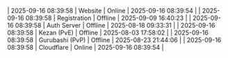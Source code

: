 | 2025-09-16 08:39:58 | Website | Online | 2025-09-16 08:39:54 |
| 2025-09-16 08:39:58 | Registration | Offline | 2025-09-09 16:40:23 |
| 2025-09-16 08:39:58 | Auth Server | Offline | 2025-08-18 09:33:31 |
| 2025-09-16 08:39:58 | Kezan (PvE) | Offline | 2025-08-03 17:58:02 |
| 2025-09-16 08:39:58 | Gurubashi (PvP) | Offline | 2025-08-23 21:44:06 |
| 2025-09-16 08:39:58 | Cloudflare | Online | 2025-09-16 08:39:54 |
